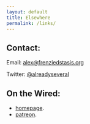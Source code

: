 ```yaml
---
layout: default
title: Elsewhere
permalink: /links/
---
```


## Contact:
Email: [alex@frenziedstasis.org](mailto:alex@frenziedstasis.org)

Twitter: [@alreadyseveral](http://twitter.com/{{site.twitter}})

## On the Wired:
- [homepage](http://twitter.com/{{site.homepage}}).
- [patreon](https://www.patreon.com/{{site.patreon}}).